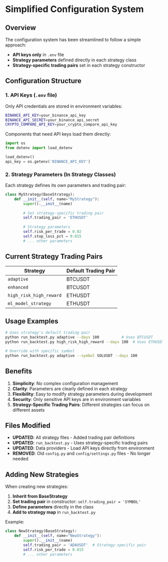 # Simplified Configuration System

## Overview

The configuration system has been streamlined to follow a simple approach:
- **API keys only** in `.env` file
- **Strategy parameters** defined directly in each strategy class
- **Strategy-specific trading pairs** set in each strategy constructor

## Configuration Structure

### 1. API Keys (`.env` file)
Only API credentials are stored in environment variables:
```bash
BINANCE_API_KEY=your_binance_api_key
BINANCE_API_SECRET=your_binance_api_secret
CRYPTO_COMPARE_API_KEY=your_crypto_compare_api_key
```

Components that need API keys load them directly:
```python
import os
from dotenv import load_dotenv

load_dotenv()
api_key = os.getenv('BINANCE_API_KEY')
```

### 2. Strategy Parameters (In Strategy Classes)
Each strategy defines its own parameters and trading pair:

```python
class MyStrategy(BaseStrategy):
    def __init__(self, name="MyStrategy"):
        super().__init__(name)
        
        # Set strategy-specific trading pair
        self.trading_pair = 'ETHUSDT'
        
        # Strategy parameters
        self.risk_per_trade = 0.02
        self.stop_loss_pct = 0.015
        # ... other parameters
```

## Current Strategy Trading Pairs

| Strategy | Default Trading Pair |
|----------|---------------------|
| `adaptive` | BTCUSDT |
| `enhanced` | BTCUSDT |
| `high_risk_high_reward` | ETHUSDT |
| `ml_model_strategy` | ETHUSDT |

## Usage Examples

```bash
# Uses strategy's default trading pair
python run_backtest.py adaptive --days 100          # Uses BTCUSDT
python run_backtest.py high_risk_high_reward --days 100  # Uses ETHUSDT

# Override with specific symbol
python run_backtest.py adaptive --symbol SOLUSDT --days 100
```

## Benefits

1. **Simplicity**: No complex configuration management
2. **Clarity**: Parameters are clearly defined in each strategy
3. **Flexibility**: Easy to modify strategy parameters during development
4. **Security**: Only sensitive API keys are in environment variables
5. **Strategy-Specific Trading Pairs**: Different strategies can focus on different assets

## Files Modified

- **UPDATED**: All strategy files - Added trading pair definitions
- **UPDATED**: `run_backtest.py` - Uses strategy-specific trading pairs
- **UPDATED**: Data providers - Load API keys directly from environment
- **REMOVED**: Old `config.py` and `config/settings.py` files - No longer needed

## Adding New Strategies

When creating new strategies:

1. **Inherit from BaseStrategy**
2. **Set trading pair** in constructor: `self.trading_pair = 'SYMBOL'`
3. **Define parameters** directly in the class
4. **Add to strategy map** in `run_backtest.py`

Example:
```python
class NewStrategy(BaseStrategy):
    def __init__(self, name="NewStrategy"):
        super().__init__(name)
        self.trading_pair = 'ADAUSDT'  # Strategy-specific pair
        self.risk_per_trade = 0.015
        # ... other parameters
``` 